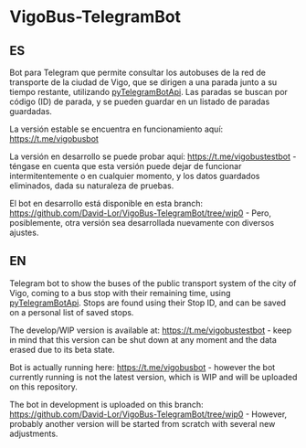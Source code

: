 # VigoBus-TelegramBot

## ES

Bot para Telegram que permite consultar los autobuses de la red de transporte de la ciudad de Vigo, que se dirigen a una parada junto a su tiempo restante, utilizando [pyTelegramBotApi](https://github.com/eternnoir/pyTelegramBotAPI/). Las paradas se buscan por código (ID) de parada, y se pueden guardar en un listado de paradas guardadas.

La versión estable se encuentra en funcionamiento aquí: https://t.me/vigobusbot

La versión en desarrollo se puede probar aquí: https://t.me/vigobustestbot - téngase en cuenta que esta versión puede dejar de funcionar intermitentemente o en cualquier momento, y los datos guardados eliminados, dada su naturaleza de pruebas.

El bot en desarrollo está disponible en esta branch: https://github.com/David-Lor/VigoBus-TelegramBot/tree/wip0 - Pero, posiblemente, otra versión sea desarrollada nuevamente con diversos ajustes.

## EN

Telegram bot to show the buses of the public transport system of the city of Vigo, coming to a bus stop with their remaining time, using [pyTelegramBotApi](https://github.com/eternnoir/pyTelegramBotAPI/). Stops are found using their Stop ID, and can be saved on a personal list of saved stops.

The develop/WIP version is available at: https://t.me/vigobustestbot - keep in mind that this version can be shut down at any moment and the data erased due to its beta state.

Bot is actually running here: https://t.me/vigobusbot - however the bot currently running is not the latest version, which is WIP and will be uploaded on this repository.

The bot in development is uploaded on this branch: https://github.com/David-Lor/VigoBus-TelegramBot/tree/wip0 - However, probably another version will be started from scratch with several new adjustments.
